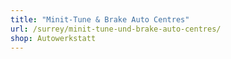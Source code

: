 ```yaml
---
title: "Minit-Tune & Brake Auto Centres"
url: /surrey/minit-tune-und-brake-auto-centres/
shop: Autowerkstatt
---
```

